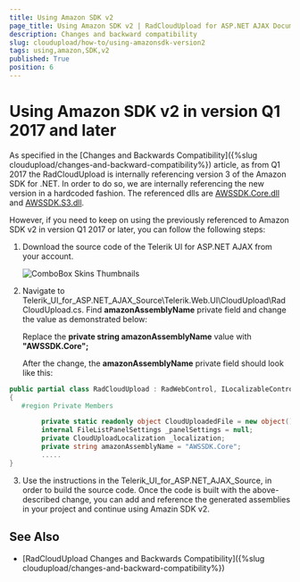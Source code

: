 ```yaml
---
title: Using Amazon SDK v2
page_title: Using Amazon SDK v2 | RadCloudUpload for ASP.NET AJAX Documentation
description: Changes and backward compatibility
slug: cloudupload/how-to/using-amazonsdk-version2
tags: using,amazon,SDK,v2
published: True
position: 6
---
```


# Using Amazon SDK v2 in version Q1 2017 and later

As specified in the [Changes and Backwards Compatibility]({%slug cloudupload/changes-and-backward-compatibility%}) article, as from Q1 2017 the RadCloudUpload is internally referencing version 3 of the Amazon SDK for .NET. In order to do so, we are internally referencing the new version in a hardcoded fashion. The referenced dlls are [AWSSDK.Core.dll](https://www.nuget.org/packages/AWSSDK.Core/) and [AWSSDK.S3.dll](https://www.nuget.org/packages/AWSSDK.S3/). 

However, if you need to keep on using the previously referenced to Amazon SDK v2 in version Q1 2017 or later, you can follow the following steps:

1. Download the source code of the Telerik UI for ASP.NET AJAX from your account.

	![ComboBox Skins Thumbnails](images/myaccount.png) 

2. Navigate to Telerik_UI_for_ASP.NET_AJAX_Source\Telerik.Web.UI\CloudUpload\RadCloudUpload.cs. Find **amazonAssemblyName** private field and change the value as demonstrated below:

	Replace the **private string amazonAssemblyName** value with **"AWSSDK.Core";**

	After the change, the **amazonAssemblyName** private field should look like this:	
````C#
public partial class RadCloudUpload : RadWebControl, ILocalizableControl
{
   #region Private Members

		private static readonly object CloudUploadedFile = new object();
		internal FileListPanelSettings _panelSettings = null;
		private CloudUploadLocalization _localization;
		private string amazonAssemblyName = "AWSSDK.Core";
		.....		
}		
````
	
3. Use the instructions in the Telerik_UI_for_ASP.NET_AJAX_Source, in order to build the source code. Once the code is built with the above-described change, you can add and reference the generated assemblies in your project and continue using Amazin SDK v2. 
 


## See Also

* [RadCloudUpload Changes and Backwards Compatibility]({%slug cloudupload/changes-and-backward-compatibility%})
